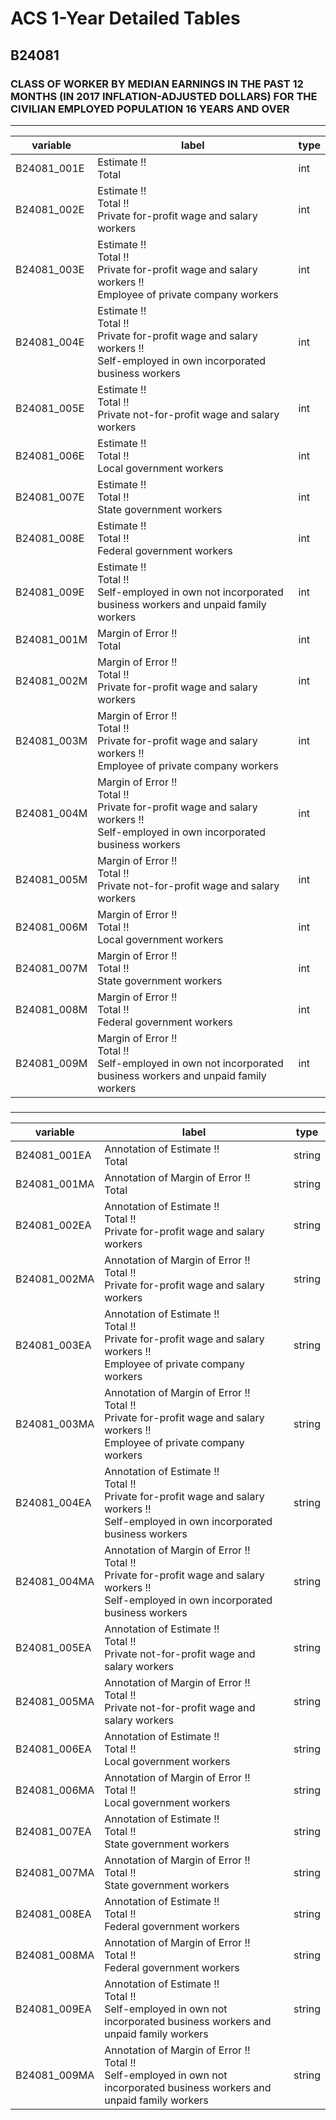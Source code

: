 # ACS 1-Year Detailed Tables

## B24081

### CLASS OF WORKER  BY MEDIAN EARNINGS IN THE PAST 12 MONTHS (IN 2017 INFLATION-ADJUSTED DOLLARS) FOR THE CIVILIAN EMPLOYED POPULATION 16 YEARS AND OVER

___

| variable | label | type |
| ----- | ----- | ----- |
| B24081_001E | Estimate !!<br>Total | int |
| B24081_002E | Estimate !!<br>Total !!<br>Private for-profit wage and salary workers | int |
| B24081_003E | Estimate !!<br>Total !!<br>Private for-profit wage and salary workers !!<br>Employee of private company workers | int |
| B24081_004E | Estimate !!<br>Total !!<br>Private for-profit wage and salary workers !!<br>Self-employed in own incorporated business workers | int |
| B24081_005E | Estimate !!<br>Total !!<br>Private not-for-profit wage and salary workers | int |
| B24081_006E | Estimate !!<br>Total !!<br>Local government workers | int |
| B24081_007E | Estimate !!<br>Total !!<br>State government workers | int |
| B24081_008E | Estimate !!<br>Total !!<br>Federal government workers | int |
| B24081_009E | Estimate !!<br>Total !!<br>Self-employed in own not incorporated business workers and unpaid family workers | int |
| B24081_001M | Margin of Error !!<br>Total | int |
| B24081_002M | Margin of Error !!<br>Total !!<br>Private for-profit wage and salary workers | int |
| B24081_003M | Margin of Error !!<br>Total !!<br>Private for-profit wage and salary workers !!<br>Employee of private company workers | int |
| B24081_004M | Margin of Error !!<br>Total !!<br>Private for-profit wage and salary workers !!<br>Self-employed in own incorporated business workers | int |
| B24081_005M | Margin of Error !!<br>Total !!<br>Private not-for-profit wage and salary workers | int |
| B24081_006M | Margin of Error !!<br>Total !!<br>Local government workers | int |
| B24081_007M | Margin of Error !!<br>Total !!<br>State government workers | int |
| B24081_008M | Margin of Error !!<br>Total !!<br>Federal government workers | int |
| B24081_009M | Margin of Error !!<br>Total !!<br>Self-employed in own not incorporated business workers and unpaid family workers | int |
### 

___

| variable | label | type |
| ----- | ----- | ----- |
| B24081_001EA | Annotation of Estimate !!<br>Total | string |
| B24081_001MA | Annotation of Margin of Error !!<br>Total | string |
| B24081_002EA | Annotation of Estimate !!<br>Total !!<br>Private for-profit wage and salary workers | string |
| B24081_002MA | Annotation of Margin of Error !!<br>Total !!<br>Private for-profit wage and salary workers | string |
| B24081_003EA | Annotation of Estimate !!<br>Total !!<br>Private for-profit wage and salary workers !!<br>Employee of private company workers | string |
| B24081_003MA | Annotation of Margin of Error !!<br>Total !!<br>Private for-profit wage and salary workers !!<br>Employee of private company workers | string |
| B24081_004EA | Annotation of Estimate !!<br>Total !!<br>Private for-profit wage and salary workers !!<br>Self-employed in own incorporated business workers | string |
| B24081_004MA | Annotation of Margin of Error !!<br>Total !!<br>Private for-profit wage and salary workers !!<br>Self-employed in own incorporated business workers | string |
| B24081_005EA | Annotation of Estimate !!<br>Total !!<br>Private not-for-profit wage and salary workers | string |
| B24081_005MA | Annotation of Margin of Error !!<br>Total !!<br>Private not-for-profit wage and salary workers | string |
| B24081_006EA | Annotation of Estimate !!<br>Total !!<br>Local government workers | string |
| B24081_006MA | Annotation of Margin of Error !!<br>Total !!<br>Local government workers | string |
| B24081_007EA | Annotation of Estimate !!<br>Total !!<br>State government workers | string |
| B24081_007MA | Annotation of Margin of Error !!<br>Total !!<br>State government workers | string |
| B24081_008EA | Annotation of Estimate !!<br>Total !!<br>Federal government workers | string |
| B24081_008MA | Annotation of Margin of Error !!<br>Total !!<br>Federal government workers | string |
| B24081_009EA | Annotation of Estimate !!<br>Total !!<br>Self-employed in own not incorporated business workers and unpaid family workers | string |
| B24081_009MA | Annotation of Margin of Error !!<br>Total !!<br>Self-employed in own not incorporated business workers and unpaid family workers | string |

